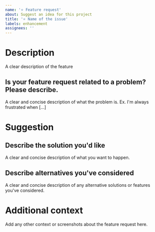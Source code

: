 ```yaml
---
name: '⭐ Feature request'
about: Suggest an idea for this project
title: '⭐ Name of the issue'
labels: enhancement
assignees: ''
---
```


# Description
 
A clear description of the feature

## Is your feature request related to a problem? Please describe.

A clear and concise description of what the problem is. Ex. I'm always frustrated when [...]

# Suggestion

## Describe the solution you'd like

A clear and concise description of what you want to happen.

## Describe alternatives you've considered

A clear and concise description of any alternative solutions or features you've considered.

# Additional context

Add any other context or screenshots about the feature request here.

